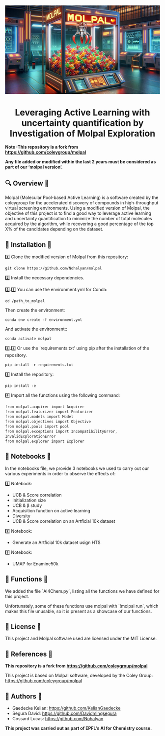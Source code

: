 ![Project Logo](assets/Molpal_Logo_README_Best.png)

<h1 align="center">
Leveraging Active Learning with uncertainty quantification by Investigation of Molpal Exploration
</h1>

**Note :This repository is a fork from https://github.com/coleygroup/molpal**

**Any file added or modified within the last 2 years must be considered as part of our ‘molpal version’.**

## 🔍 Overview 🔎

Molpal (Molecular Pool-based Active Learning) is a software created by the coleygroup for the accelerated discovery of compounds in high-throughput virtual screening environments.
Using  a modified version of Molpal, the objective of this project is to find a good way to leverage active learning and uncertainty quantification to minimize the number of total molecules acquired by the algorithm, while recovering a good percentage of the top X%  of the candidates depending on the dataset.

## 🔨 Installation 🔨

1️⃣ Clone the modified version of Molpal from this repository:

```
git clone https://github.com/Nohalyan/molpal
```

2️⃣ Install the necessary dependencies.

2️⃣.1️⃣ You can use the environment.yml for Conda:
```
cd /path_to_molpal
```
Then create the environment: 
```
conda env create -f environment.yml
```
And activate the environment::
```
conda activate molpal
```

2️⃣.2️⃣ Or use the 'requirements.txt' using pip after the  installation of the repository.

```
pip install -r requirements.txt
```

3️⃣ Install the repository:
 
```
pip install -e 
```

4️⃣ Import all the functions using the following command:

```
from molpal.acquirer import Acquirer
from molpal.featurizer import Featurizer
from molpal.models import Model
from molpal.objectives import Objective
from molpal.pools import pool
from molpal.exceptions import IncompatibilityError, InvalidExplorationError
from molpal.explorer import Explorer
```

## 📝 Notebooks 📝
In the notebooks file, we provide 3 notebooks we used to carry out our various experiments in order to observe the effects of:

1️⃣ Notebook:
- UCB & Score correlation
- Initialization size
- UCB & β study
- Acquisition function on active learning
- Diversity
- UCB & Score correlation on an Artficial 10k dataset

2️⃣ Notebook:
- Generate an Artficial 10k dataset usign HTS

3️⃣ Notebook:
- UMAP for Enamine50k

## 📁 Functions 📁
We added the file ´AI4Chem.py´, listing all the functions we have defined for this project. 

Unfortunately, some of these functions use molpal with ´!molpal run´, which makes this file unusable, so it is present as a showcase of our functions. 

## 📗 License 📕 
This project and Molpal software used are licensed under the MIT License.

## 📜 References 📜

**This repository is a fork from https://github.com/coleygroup/molpal**

This project is based on Molpal software, developed by the Coley Group: https://github.com/coleygroup/molpal

## 📖 Authors 📖
- Gaedecke Kelian: https://github.com/KelianGaedecke
- Segura David: https://github.com/Davidmingsegura
- Cossard Lucas: https://github.com/Nohalyan

**This project was carried out as part of EPFL's AI for Chemistry course.**
